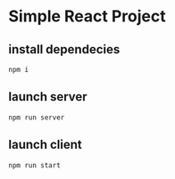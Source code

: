 # Simple React Project

## install dependecies

```
npm i
```

## launch server
```
npm run server
```

## launch client

```
npm run start
```
